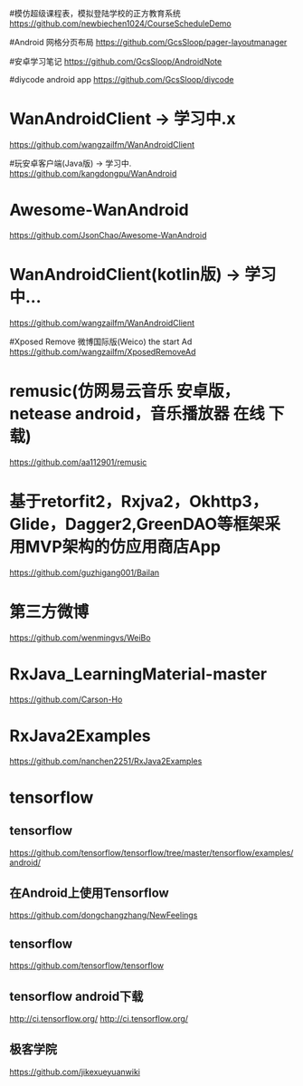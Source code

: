 
#模仿超级课程表，模拟登陆学校的正方教育系统
https://github.com/newbiechen1024/CourseScheduleDemo


#Android 网格分页布局
https://github.com/GcsSloop/pager-layoutmanager

#安卓学习笔记 
https://github.com/GcsSloop/AndroidNote

#diycode android app
https://github.com/GcsSloop/diycode

# WanAndroidClient -> 学习中.x
https://github.com/wangzailfm/WanAndroidClient

#玩安卓客户端(Java版) -> 学习中.
https://github.com/kangdongpu/WanAndroid

# Awesome-WanAndroid
https://github.com/JsonChao/Awesome-WanAndroid

# WanAndroidClient(kotlin版) -> 学习中...
https://github.com/wangzailfm/WanAndroidClient

#Xposed Remove 微博国际版(Weico) the start Ad
https://github.com/wangzailfm/XposedRemoveAd

# remusic(仿网易云音乐 安卓版，netease android，音乐播放器 在线 下载)
https://github.com/aa112901/remusic

# 基于retorfit2，Rxjva2，Okhttp3，Glide，Dagger2,GreenDAO等框架采用MVP架构的仿应用商店App
https://github.com/guzhigang001/Bailan

# 第三方微博
https://github.com/wenmingvs/WeiBo

# RxJava_LearningMaterial-master
https://github.com/Carson-Ho

# RxJava2Examples
https://github.com/nanchen2251/RxJava2Examples

# tensorflow # 
## tensorflow
https://github.com/tensorflow/tensorflow/tree/master/tensorflow/examples/android/

## 在Android上使用Tensorflow
https://github.com/dongchangzhang/NewFeelings

## tensorflow
https://github.com/tensorflow/tensorflow

## tensorflow android下载
http://ci.tensorflow.org/
http://ci.tensorflow.org/

## 极客学院
https://github.com/jikexueyuanwiki


